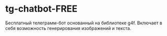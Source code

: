 # tg-chatbot-FREE
Бесплатный телеграмм-бот основанный на библиотеке g4f. Включает в себя возможность генерирования изображений и текста.

